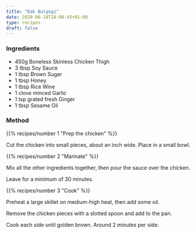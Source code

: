 ```yaml
---
title: "Dak Bulgogi"
date: 2020-06-10T18:08:45+01:00
type: recipes
draft: false
---
```


### Ingredients

  - 450g Boneless Skinless Chicken Thigh
  - 3 tbsp Soy Sauce
  - 1 tbsp Brown Sugar
  - 1 tbsp Honey
  - 1 tbsp Rice Wine
  - 1 clove minced Garlic
  - 1 tsp grated fresh Ginger
  - 1 tbsp Sesame Oil

### Method

{{% recipes/number 1 "Prep the chicken" %}}

Cut the chicken into small pieces, about an inch wide. Place in a small bowl.

{{% recipes/number 2 "Marinate" %}}

Mix all the other ingredients together, then pour the sauce over the chicken.

Leave for a minimum of 30 minutes.

{{% recipes/number 3 "Cook" %}}

Preheat a large skillet on medium-high heat, then add some oil.

Remove the chicken pieces with a slotted spoon and add to the pan.

Cook each side until golden brown. Around 2 minutes per side.
